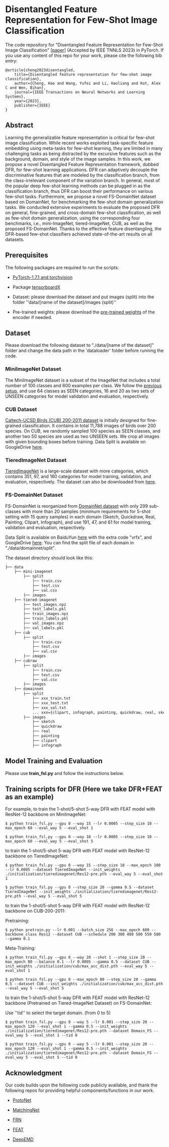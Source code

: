 # Disentangled Feature Representation for Few-Shot Image Classification

The code repository for "Disentangled Feature Representation for Few-Shot Image Classification" [[paper]](https://ieeexplore.ieee.org/abstract/document/10045748) (Accepted by IEEE TNNLS 2023) in PyTorch. If you use any content of this repo for your work, please cite the following bib entry:

    @article{cheng2023disentangled,
        title={Disentangled feature representation for few-shot image classification},
        author={Cheng, Hao and Wang, Yufei and Li, Haoliang and Kot, Alex C and Wen, Bihan},
        journal={IEEE Transactions on Neural Networks and Learning Systems},
        year={2023},
        publisher={IEEE}
    }

## Abstract

Learning the generalizable feature representation is critical for few-shot image classification. While recent works exploited task-specific feature embedding using meta-tasks for few-shot learning, they are limited in many challenging tasks as being distracted by the excursive features such as the background, domain, and style of the image samples. In this work, we propose a novel Disentangled Feature Representation framework, dubbed DFR, for few-shot learning applications. DFR can adaptively decouple the discriminative features that are modeled by the classification branch, from the class-irrelevant component of the variation branch. In general, most of the popular deep few-shot learning methods can be plugged in as the classification branch, thus DFR can boost their performance on various few-shot tasks. Furthermore, we propose a novel FS-DomainNet dataset based on DomainNet, for benchmarking the few-shot domain generalization tasks. We conducted extensive experiments to evaluate the proposed DFR on general, fine-grained, and cross-domain few-shot classification, as well as few-shot domain generalization, using the corresponding four benchmarks, i.e., mini-ImageNet, tiered-ImageNet, CUB, as well as the proposed FS-DomainNet. Thanks to the effective feature disentangling, the DFR-based few-shot classifiers achieved state-of-the-art results on all datasets.


## Prerequisites

The following packages are required to run the scripts:

- [PyTorch-1.7.1 and torchvision](https://pytorch.org)

- Package [tensorboardX](https://github.com/lanpa/tensorboardX)

- Dataset: please download the dataset and put images (split) into the folder ''data/[name of the dataset]/images (split)''

- Pre-trained weights: please download the [pre-trained weights](https://drive.google.com/file/d/1HYceUi21WTB9o690Rc1uevy0cNievVmb/view?usp=sharing) of the encoder if needed.

## Dataset

Please download the following dataset to "./data/[name of the dataset]" folder and change the data path in the 'dataloader' folder before running the code.

### MiniImageNet Dataset

The MiniImageNet dataset is a subset of the ImageNet that includes a total number of 100 classes and 600 examples per class. We follow the [previous setup](https://github.com/twitter/meta-learning-lstm), and use 64 classes as SEEN categories, 16 and 20 as two sets of UNSEEN categories for model validation and evaluation, respectively.

### CUB Dataset
[Caltech-UCSD Birds (CUB) 200-2011 dataset](http://www.vision.caltech.edu/visipedia/CUB-200-2011.html) is initially designed for fine-grained classification. It contains in total 11,788 images of birds over 200 species. On CUB, we randomly sampled 100 species as SEEN classes, and another two 50 species are used as two UNSEEN sets. We crop all images with given bounding boxes before training. Data Split is available on GoogleDrive [here](https://drive.google.com/file/d/1fXflwCYcr9VXu66eMASb9eUy2EHBP58g/view?usp=sharing).


### TieredImageNet Dataset
[TieredImageNet](https://github.com/renmengye/few-shot-ssl-public) is a large-scale dataset  with more categories, which contains 351, 97, and 160 categories for model training, validation, and evaluation, respectively. The dataset can also be downloaded from [here](https://github.com/kjunelee/MetaOptNet).

### FS-DomainNet Dataset

FS-DomainNet is reorganized from [DomainNet dataset](http://ai.bu.edu/M3SDA/#dataset) with only 299 sub-classes with more than 20 samples (minimum requirements for 5-shot setting with 15 query samples) in each domain (Sketch, Quickdraw, Real, Painting, Clipart, Infograph), and use 191, 47, and 61 for model training, validation and evaluation, respectively. 

Data Split is available on BaiduYun [here](https://pan.baidu.com/s/1AL3EcAbUXDsEu4VQ2_AIWA) with the extra code "vrfx", and GoogleDrive [here](https://drive.google.com/file/d/1H3PsLXR6sJK6dKTIOpP3qznsypAQ4Ix6/view?usp=sharing). You can find the split file of each domain in "./data/domainnet/split".


The dataset directory should look like this:
```bash
├── data
    ├── mini-imagenet
        ├── split
            ├── train.csv
            ├── test.csv
            ├── val.csv
        ├── images
    ├── tiered-imagenet
        ├── test_images.npz
        ├── test_labels.pkl   
        ├── train_images.npz  
        ├── train_labels.pkl
        ├── val_images.npz
        ├── val_labels.pkl
    ├── cub
        ├── split
            ├── train.csv
            ├── test.csv
            ├── val.csv
        ├── images
    ├── cubraw
        ├── split
            ├── train.csv
            ├── test.csv
            ├── val.csv       
        ├── images
    ├── domainnet
        ├── split
            ├── xxx_train.txt
            ├── xxx_test.txt
            ├── xxx_val.txt
            ... xxx={clipart, infograph, painting, quickdraw, real, sketch}
        ├── images
            ├── sketch
            ├── quickdraw
            ├── real
            ├── painting
            ├── clipart
            ├── infograph
```


## Model Training and Evaluation
Please use **train_fsl.py** and follow the instructions below.


## Training scripts for DFR (Here we take DFR+FEAT as an example)

For example, to train the 1-shot/5-shot 5-way DFR with FEAT model with ResNet-12 backbone on MiniImageNet:

    $ python train_fsl.py --gpu 0 --way 15 --lr 0.0005 --step_size 10 --max_epoch 60 --eval_way 5 --eval_shot 1

    $ python train_fsl.py --gpu 0 --way 10 --lr 0.0005 --step_size 10 --max_epoch 60 --eval_way 5 --eval_shot 5

to train the 1-shot/5-shot 5-way DFR with FEAT model with ResNet-12 backbone on TieredImageNet:

    $ python train_fsl.py --gpu 0 --way 15 --step_size 10 --max_epoch 100 --lr 0.0005 --dataset TieredImageNet --init_weights ./initialization/tieredimagenet/Res12-pre.pth --eval_way 5 --eval_shot 1

    $ python train_fsl.py --gpu 0 --step_size 20 --gamma 0.5 --dataset TieredImageNet --init_weights ./initialization/tieredimagenet/Res12-pre.pth --eval_way 5 --eval_shot 5

to train the 1-shot/5-shot 5-way DFR with FEAT model with ResNet-12 backbone on CUB-200-2011:

Pretraining:

    $ python pretrain.py --lr 0.001 --batch_size 256 --max_epoch 600 --backbone_class Res12 --dataset CUB --schedule 200 300 400 500 550 580 --gamma 0.1

Meta-Training:

    $ python train_fsl.py --gpu 0 --way 20 --shot 1 --step_size 20 --max_epoch 80 --balance 0.1 --lr 0.0005 --gamma 0.5 --dataset CUB --init_weights ./initialization/cub/max_acc_dist.pth --eval_way 5 --eval_shot 1

    $ python train_fsl.py --gpu 0 --max_epoch 80 --step_size 20 --gamma 0.5 --dataset CUB --init_weights ./initialization/cub/max_acc_dist.pth --eval_way 5 --eval_shot 5 

to train the 1-shot/5-shot 5-way DFR with FEAT model with ResNet-12 backbone (Pretrained on Tiered-ImageNet Dataset) on FS-DomainNet:

Use ''tid'' to select the target domain. (from 0 to 5)

    $ python train_fsl.py --gpu 0 --way 5 --lr 0.001 --step_size 20 --max_epoch 120 --eval_shot 1 --gamma 0.5 --init_weights ./initialization/tieredimagenet/Res12-pre.pth --dataset Domain_FS --eval_way 5 --eval_shot 1 --tid 0 

    $ python train_fsl.py --gpu 0 --way 5 --lr 0.001 --step_size 20 --max_epoch 120 --eval_shot 1 --gamma 0.5 --init_weights ./initialization/tieredimagenet/Res12-pre.pth --dataset Domain_FS --eval_way 5 --eval_shot 5 --tid 0 

## Acknowledgment

Our code builds upon the following code publicly available, and thank the following repos for providing helpful components/functions in our work.

- [ProtoNet](https://github.com/cyvius96/prototypical-network-pytorch)

- [MatchingNet](https://github.com/gitabcworld/MatchingNetworks)

- [FRN](https://github.com/Tsingularity/FRN)

- [FEAT](https://github.com/Sha-Lab/FEAT)

- [DeepEMD](https://github.com/icoz69/DeepEMD)
